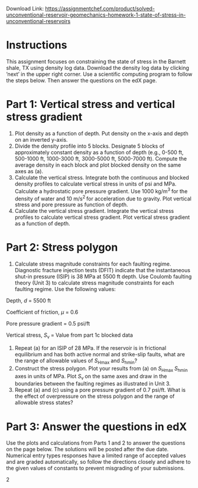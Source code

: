 Download Link: https://assignmentchef.com/product/solved-unconventional-reservoir-geomechanics-homework-1-state-of-stress-in-unconventional-reservoirs
<br>
<h1>Instructions</h1>

This assignment focuses on constraining the state of stress in the Barnett shale, TX using density log data. Download the density log data by clicking ’next’ in the upper right corner. Use a scientific computing program to follow the steps below. Then answer the questions on the edX page.

<h1>Part 1: Vertical stress and vertical stress gradient</h1>

<ol>

 <li>Plot density as a function of depth. Put density on the x-axis and depth on an inverted y-axis.</li>

 <li>Divide the density profile into 5 blocks. Designate 5 blocks of approximately constant density as a function of depth (e.g., 0-500 ft, 500-1000 ft, 1000-3000 ft, 3000-5000 ft, 5000-7000 ft). Compute the average density in each block and plot blocked density on the same axes as (a).</li>

 <li>Calculate the vertical stress. Integrate both the continuous and blocked density profiles to calculate vertical stress in units of psi and MPa. Calculate a hydrostatic pore pressure gradient. Use 1000 kg/m<sup>3 </sup>for the density of water and 10 m/s<sup>2 </sup>for acceleration due to gravity. Plot vertical stress and pore pressure as function of depth.</li>

 <li>Calculate the vertical stress gradient. Integrate the vertical stress profiles to calculate vertical stress gradient. Plot vertical stress gradient as a function of depth.</li>

</ol>

<h1>Part 2: Stress polygon</h1>

<ol>

 <li>Calculate stress magnitude constraints for each faulting regime. Diagnostic fracture injection tests (DFIT) indicate that the instantaneous shut-in pressure (ISIP) is 38 MPa at 5500 ft depth. Use Coulomb faulting theory (Unit 3) to calculate stress magnitude constraints for each faulting regime. Use the following values:</li>

</ol>

Depth, <em>d </em>= 5500 ft

Coefficient of friction, <em>µ </em>= 0.6

Pore pressure gradient = 0.5 psi/ft

Vertical stress, <em>S</em><sub>v </sub>= Value from part 1c blocked data

<ol>

 <li>Repeat (a) for an ISIP of 28 MPa. If the reservoir is in frictional equilibrium and has both active normal and strike-slip faults, what are the range of allowable values of <em>S</em><sub>Hmax </sub>and <em>S</em><sub>hmin</sub>?</li>

 <li>Construct the stress polygon. Plot your results from (a) on <em>S</em><sub>Hmax </sub> <em>S</em><sub>hmin </sub>axes in units of MPa. Plot <em>S</em><sub>v </sub>on the same axes and draw in the boundaries between the faulting regimes as illustrated in Unit 3.</li>

 <li>Repeat (a) and (c) using a pore pressure gradient of 0.7 psi/ft. What is the effect of overpressure on the stress polygon and the range of allowable stress states?</li>

</ol>

<h1>Part 3: Answer the questions in edX</h1>

Use the plots and calculations from Parts 1 and 2 to answer the questions on the page below. The solutions will be posted after the due date. Numerical entry types responses have a limited range of accepted values and are graded automatically, so follow the directions closely and adhere to the given values of constants to prevent misgrading of your submissions.

2